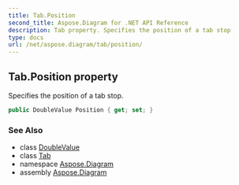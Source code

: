 ```yaml
---
title: Tab.Position
second_title: Aspose.Diagram for .NET API Reference
description: Tab property. Specifies the position of a tab stop
type: docs
url: /net/aspose.diagram/tab/position/
---
```

## Tab.Position property

Specifies the position of a tab stop.

```csharp
public DoubleValue Position { get; set; }
```

### See Also

* class [DoubleValue](../../doublevalue/)
* class [Tab](../)
* namespace [Aspose.Diagram](../../tab/)
* assembly [Aspose.Diagram](../../../)


